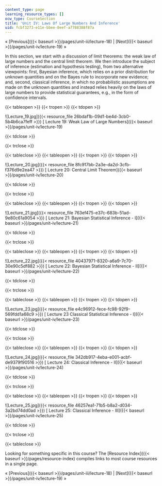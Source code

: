 ```yaml
---
content_type: page
learning_resource_types: []
ocw_type: CourseSection
title: 'Unit IV: Laws Of Large Numbers And Inference'
uid: fcbf3273-e11e-bbee-8eef-a7788388f87a
---
```


« [Previous]({{< baseurl >}}/pages/unit-iii/lecture-18) | [Next]({{< baseurl >}}/pages/unit-iv/lecture-19) »

In this section, we start with a discussion of limit theorems: the weak law of large numbers and the central limit theorem. We then introduce the subject of inference (estimation and hypothesis testing), from two alternative viewpoints: first, Bayesian inference, which relies on a prior distribution for unknown quantities and on the Bayes rule to incorporate new evidence; and, second, classical inference, in which no probabilistic assumptions are made on the unknown quantities and instead relies heavily on the laws of large numbers to provide statistical guarantees, e.g., in the form of confidence intervals.

{{< tableopen >}}
{{< tropen >}}
{{< tdopen >}}


![Lecture_19.jpg]({{< resource_file 26bdaf1b-09d1-be4d-3cb0-5b4b6ca7feff >}}) [ Lecture 19: Weak Law of Large Numbers]({{< baseurl >}}/pages/unit-iv/lecture-19)


{{< tdclose >}}

{{< trclose >}}

{{< tableclose >}}
{{< tableopen >}}
{{< tropen >}}
{{< tdopen >}}


![Lecture_20.jpg]({{< resource_file 8fc917bb-2a3e-da2d-3cfb-f376d9e2ea47 >}}) [ Lecture 20: Central Limit Theorem]({{< baseurl >}}/pages/unit-iv/lecture-20)


{{< tdclose >}}

{{< trclose >}}

{{< tableclose >}}
{{< tableopen >}}
{{< tropen >}}
{{< tdopen >}}


![Lecture_21.jpg]({{< resource_file 763ef475-e37c-683b-51ad-9e80c61a9054 >}}) [ Lecture 21: Bayesian Statistical Inference - I]({{< baseurl >}}/pages/unit-iv/lecture-21)


{{< tdclose >}}

{{< trclose >}}

{{< tableclose >}}
{{< tableopen >}}
{{< tropen >}}
{{< tdopen >}}


![Lecture_22.jpg]({{< resource_file 40437971-8320-a6a9-7c70-30e90c5df882 >}}) [ Lecture 22: Bayesian Statistical Inference - II]({{< baseurl >}}/pages/unit-iv/lecture-22)


{{< tdclose >}}

{{< trclose >}}

{{< tableclose >}}
{{< tableopen >}}
{{< tropen >}}
{{< tdopen >}}


![Lecture_23.jpg]({{< resource_file e4c96912-fece-fc98-92f9-569fdd1a68c9 >}}) [ Lecture 23 Classical Statistical Inference - I]({{< baseurl >}}/pages/unit-iv/lecture-23)


{{< tdclose >}}

{{< trclose >}}

{{< tableclose >}}
{{< tableopen >}}
{{< tropen >}}
{{< tdopen >}}


![Lecture_24.jpg]({{< resource_file 342db917-4eba-e001-acbf-de9379f90516 >}}) [ Lecture 24: Classical Inference - II]({{< baseurl >}}/pages/unit-iv/lecture-24)


{{< tdclose >}}

{{< trclose >}}

{{< tableclose >}}
{{< tableopen >}}
{{< tropen >}}
{{< tdopen >}}


![Lecture_25.jpg]({{< resource_file 46257ea1-71b5-b8a2-d034-3a2bd74dd0ad >}}) [ Lecture 25: Classical Inference - III]({{< baseurl >}}/pages/unit-iv/lecture-25)


{{< tdclose >}}

{{< trclose >}}

{{< tableclose >}}

Looking for something specific in this course? The [Resource Index]({{< baseurl >}}/pages/resource-index) compiles links to most course resources in a single page.

« [Previous]({{< baseurl >}}/pages/unit-iii/lecture-18) | [Next]({{< baseurl >}}/pages/unit-iv/lecture-19) »